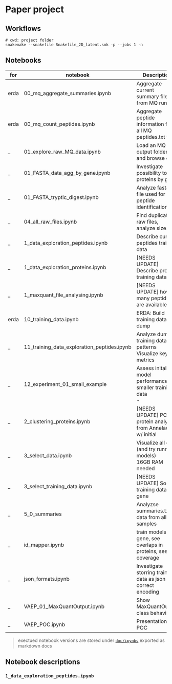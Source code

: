 # Paper project

## Workflows

```
# cwd: project folder
snakemake --snakefile Snakefile_2D_latent.smk -p --jobs 1 -n
```


## Notebooks
for | notebook  | Description
--- | ---  |  --- 
erda | 00_mq_aggregate_summaries.ipynb   | Aggregate current summary files from MQ runs
erda | 00_mq_count_peptides.ipynb        | Aggregate peptide information from all MQ peptides.txt files
_ | 01_explore_raw_MQ_data.ipynb      | Load an MQ txt output folder and browse data
_ | 01_FASTA_data_agg_by_gene.ipynb   | Investigate possibility to join proteins by gene
_ | 01_FASTA_tryptic_digest.ipynb     | Analyze fasta file used for peptide identification
_ | 04_all_raw_files.ipynb            | Find duplicate raw files, analyze sizes
_ | 1_data_exploration_peptides.ipynb | Describe current peptides training data
_ | 1_data_exploration_proteins.ipynb | \[NEEDS UPDATE\] Describe protein training data 
_ | 1_maxquant_file_analysing.ipynb   | \[NEEDS UPDATE\] how many peptides are available
erda | 10_training_data.ipynb            | ERDA: Build training data dump
_ | 11_training_data_exploration_peptides.ipynb | Analyze dump of training data for patterns<br>  Visualize key metrics
_ | 12_experiment_01_small_example |  Assess inital model performance on smaller training data<br> -   | linear vs log transformed data<br> - vary number of layers and neurons in layers<br> - compare   | performance in original space
_ | 2_clustering_proteins.ipynb       | \[NEEDS UPDATE\] PCA protein analysis from Annelaura w/ initial   | data
 _ | 3_select_data.ipynb               | Visualize all data (and try running models) <br> 16GB RAM needed
_ | 3_select_training_data.ipynb      | \[NEEDS UPDATE\] Sort training data by gene
_ | 5_0_summaries                     | Analyzse summaries.txt data from all samples
_ | id_mapper.ipynb                   | train models per gene, see overlaps in proteins, see coverage   | of proteins with observed peptides, align overlapping peptide sequences
_ | json_formats.ipynb                | Investigate storring training data as json with correct encoding
_ | VAEP_01_MaxQuantOutput.ipynb      | Show MaxQuantOutput class behaviour
_ | VAEP_POC.ipynb                    | Presentation for POC

> exectued notebook versions are stored under [`doc/ipynbs`](doc/ipynbs) exported as markdown docs


## Notebook descriptions


### `1_data_exploration_peptides.ipynb` 


### 